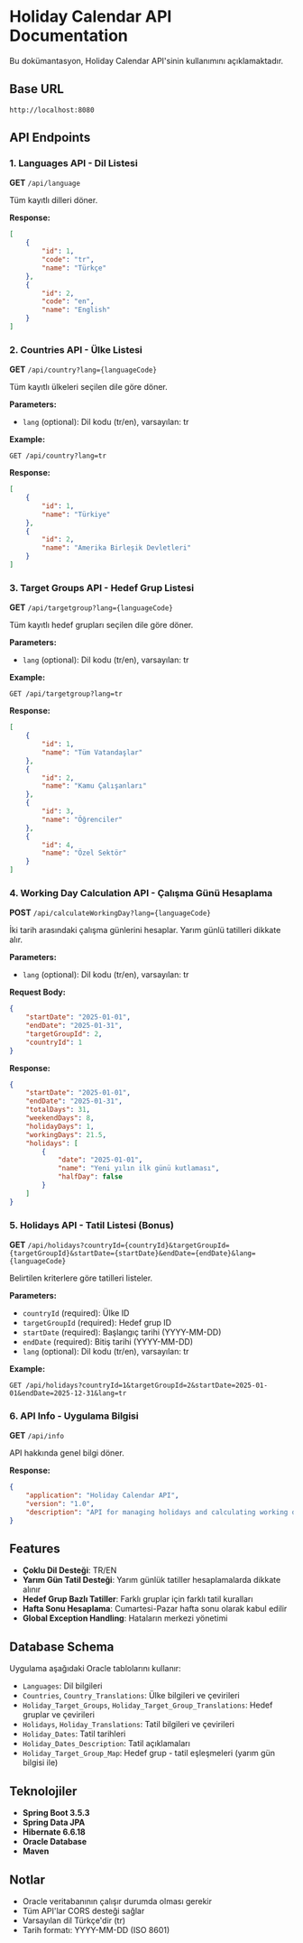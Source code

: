 # Holiday Calendar API Documentation

Bu dokümantasyon, Holiday Calendar API'sinin kullanımını açıklamaktadır.

## Base URL
```
http://localhost:8080
```

## API Endpoints

### 1. Languages API - Dil Listesi
**GET** `/api/language`

Tüm kayıtlı dilleri döner.

**Response:**
```json
[
    {
        "id": 1,
        "code": "tr",
        "name": "Türkçe"
    },
    {
        "id": 2,
        "code": "en", 
        "name": "English"
    }
]
```

### 2. Countries API - Ülke Listesi
**GET** `/api/country?lang={languageCode}`

Tüm kayıtlı ülkeleri seçilen dile göre döner.

**Parameters:**
- `lang` (optional): Dil kodu (tr/en), varsayılan: tr

**Example:**
```
GET /api/country?lang=tr
```

**Response:**
```json
[
    {
        "id": 1,
        "name": "Türkiye"
    },
    {
        "id": 2,
        "name": "Amerika Birleşik Devletleri"
    }
]
```

### 3. Target Groups API - Hedef Grup Listesi
**GET** `/api/targetgroup?lang={languageCode}`

Tüm kayıtlı hedef grupları seçilen dile göre döner.

**Parameters:**
- `lang` (optional): Dil kodu (tr/en), varsayılan: tr

**Example:**
```
GET /api/targetgroup?lang=tr
```

**Response:**
```json
[
    {
        "id": 1,
        "name": "Tüm Vatandaşlar"
    },
    {
        "id": 2,
        "name": "Kamu Çalışanları"
    },
    {
        "id": 3,
        "name": "Öğrenciler"
    },
    {
        "id": 4,
        "name": "Özel Sektör"
    }
]
```

### 4. Working Day Calculation API - Çalışma Günü Hesaplama
**POST** `/api/calculateWorkingDay?lang={languageCode}`

İki tarih arasındaki çalışma günlerini hesaplar. Yarım günlü tatilleri dikkate alır.

**Parameters:**
- `lang` (optional): Dil kodu (tr/en), varsayılan: tr

**Request Body:**
```json
{
    "startDate": "2025-01-01",
    "endDate": "2025-01-31",
    "targetGroupId": 2,
    "countryId": 1
}
```

**Response:**
```json
{
    "startDate": "2025-01-01",
    "endDate": "2025-01-31",
    "totalDays": 31,
    "weekendDays": 8,
    "holidayDays": 1,
    "workingDays": 21.5,
    "holidays": [
        {
            "date": "2025-01-01",
            "name": "Yeni yılın ilk günü kutlaması",
            "halfDay": false
        }
    ]
}
```

### 5. Holidays API - Tatil Listesi (Bonus)
**GET** `/api/holidays?countryId={countryId}&targetGroupId={targetGroupId}&startDate={startDate}&endDate={endDate}&lang={languageCode}`

Belirtilen kriterlere göre tatilleri listeler.

**Parameters:**
- `countryId` (required): Ülke ID
- `targetGroupId` (required): Hedef grup ID
- `startDate` (required): Başlangıç tarihi (YYYY-MM-DD)
- `endDate` (required): Bitiş tarihi (YYYY-MM-DD)
- `lang` (optional): Dil kodu (tr/en), varsayılan: tr

**Example:**
```
GET /api/holidays?countryId=1&targetGroupId=2&startDate=2025-01-01&endDate=2025-12-31&lang=tr
```

### 6. API Info - Uygulama Bilgisi
**GET** `/api/info`

API hakkında genel bilgi döner.

**Response:**
```json
{
    "application": "Holiday Calendar API",
    "version": "1.0",
    "description": "API for managing holidays and calculating working days"
}
```

## Features

- **Çoklu Dil Desteği**: TR/EN
- **Yarım Gün Tatil Desteği**: Yarım günlük tatiller hesaplamalarda dikkate alınır
- **Hedef Grup Bazlı Tatiller**: Farklı gruplar için farklı tatil kuralları
- **Hafta Sonu Hesaplama**: Cumartesi-Pazar hafta sonu olarak kabul edilir
- **Global Exception Handling**: Hataların merkezi yönetimi

## Database Schema

Uygulama aşağıdaki Oracle tablolarını kullanır:

- `Languages`: Dil bilgileri
- `Countries`, `Country_Translations`: Ülke bilgileri ve çevirileri
- `Holiday_Target_Groups`, `Holiday_Target_Group_Translations`: Hedef gruplar ve çevirileri
- `Holidays`, `Holiday_Translations`: Tatil bilgileri ve çevirileri
- `Holiday_Dates`: Tatil tarihleri
- `Holiday_Dates_Description`: Tatil açıklamaları
- `Holiday_Target_Group_Map`: Hedef grup - tatil eşleşmeleri (yarım gün bilgisi ile)

## Teknolojiler

- **Spring Boot 3.5.3**
- **Spring Data JPA**
- **Hibernate 6.6.18**
- **Oracle Database**
- **Maven**

## Notlar

- Oracle veritabanının çalışır durumda olması gerekir
- Tüm API'lar CORS desteği sağlar
- Varsayılan dil Türkçe'dir (tr)
- Tarih formatı: YYYY-MM-DD (ISO 8601)